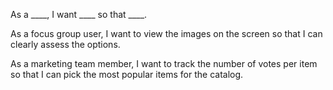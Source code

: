 As a ____, I want ____ so that ____.

As a focus group user, I want to view the images on the screen so that I can clearly assess the options.

As a marketing team member, I want to track the number of votes per item so that I can pick the most popular items for the catalog.
